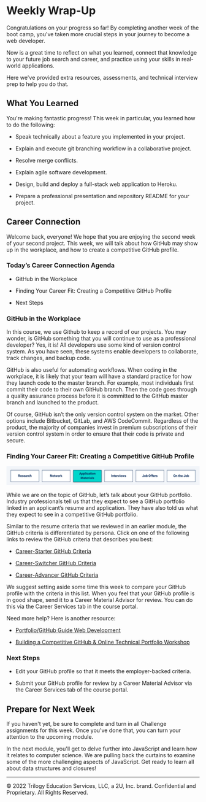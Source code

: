 # Weekly Wrap-Up
Congratulations on your progress so far! By completing another week of the boot camp, you've taken more crucial steps in your journey to become a web developer.

Now is a great time to reflect on what you learned, connect that knowledge to your future job search and career, and practice using your skills in real-world applications.

Here we've provided extra resources, assessments, and technical interview prep to help you do that.

## What You Learned
You're making fantastic progress! This week in particular, you learned how to do the following:

* Speak technically about a feature you implemented in your project.

* Explain and execute git branching workflow in a collaborative project.

* Resolve merge conflicts.

* Explain agile software development.

* Design, build and deploy a full-stack web application to Heroku.

* Prepare a professional presentation and repository README for your project.

## Career Connection
Welcome back, everyone! We hope that you are enjoying the second week of your second project. This week, we will talk about how GitHub may show up in the workplace, and how to create a competitive GitHub profile.

### Today’s Career Connection Agenda
* GitHub in the Workplace

* Finding Your Career Fit: Creating a Competitive GitHub Profile

* Next Steps

### GitHub in the Workplace
In this course, we use Github to keep a record of our projects. You may wonder, is GitHub something that you will continue to use as a professional developer? Yes, it is! All developers use some kind of version control system. As you have seen, these systems enable developers to collaborate, track changes, and backup code.

GitHub is also useful for automating workflows. When coding in the workplace, it is likely that your team will have a standard practice for how they launch code to the master branch. For example, most individuals first commit their code to their own GitHub branch. Then the code goes through a quality assurance process before it is committed to the GitHub master branch and launched to the product.

Of course, GitHub isn’t the only version control system on the market. Other options include Bitbucket, GitLab, and AWS CodeCommit. Regardless of the product, the majority of companies invest in premium subscriptions of their version control system in order to ensure that their code is private and secure.

### Finding Your Career Fit: Creating a Competitive GitHub Profile

![](../../../images/coding-career-application-materials.png)

While we are on the topic of GitHub, let’s talk about your GitHub portfolio. Industry professionals tell us that they expect to see a GitHub portfolio linked in an applicant’s resume and application. They have also told us what they expect to see in a competitive GitHub portfolio.

Similar to the resume criteria that we reviewed in an earlier module, the GitHub criteria is differentiated by persona. Click on one of the following links to review the GitHub criteria that describes you best:

* [Career-Starter GitHub Criteria](https://careernetwork.2u.com/resources/employer-ready-criteria-for-web-development-career-starters/#:~:text=GitHub%20Profile%20Criteria)

* [Career-Switcher GitHub Criteria](https://careernetwork.2u.com/resources/employer-ready-criteria-for-web-development-career-switchers/#:~:text=GitHub%20Profile%20Criteria)

* [Career-Advancer GitHub Criteria](https://careernetwork.2u.com/resources/employer-ready-criteria-for-web-development-career-advancers/#:~:text=GitHub%20Profile%20Criteria)

We suggest setting aside some time this week to compare your GitHub profile with the criteria in this list. When you feel that your GitHub profile is in good shape, send it to a Career Material Advisor for review. You can do this via the Career Services tab in the course portal.

Need more help? Here is another resource:

* [Portfolio/GitHub Guide Web Development](https://careernetwork.2u.com/articles/portfolio-and-github-web-development/)

* [Building a Competitive GitHub & Online Technical Portfolio Workshop](https://careernetwork.2u.com/events/)

### Next Steps
* Edit your GitHub profile so that it meets the employer-backed criteria.

* Submit your GitHub profile for review by a Career Material Advisor via the Career Services tab of the course portal.

## Prepare for Next Week
If you haven't yet, be sure to complete and turn in all Challenge assignments for this week. Once you've done that, you can turn your attention to the upcoming module.

In the next module, you'll get to delve further into JavaScript and learn how it relates to computer science. We are pulling back the curtains to examine some of the more challenging aspects of JavaScript. Get ready to learn all about data structures and closures!

---
© 2022 Trilogy Education Services, LLC, a 2U, Inc. brand. Confidential and Proprietary. All Rights Reserved.